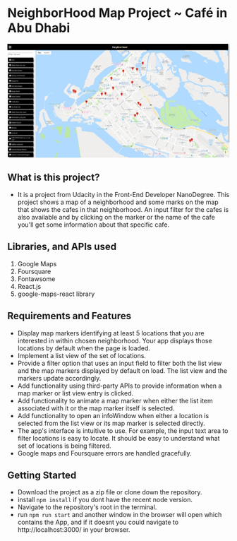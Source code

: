 # NeighborHood Map Project ~ Café in Abu Dhabi 

![MainPage Screen](screenshot.PNG)

## What is this project?
- It is a project from Udacity in the Front-End Developer NanoDegree. This project shows a map of a neighborhood and some marks on the map that shows the cafes in that neighborhood. An input filter for the cafes is also available and by clicking on the marker or the name of the cafe you'll get some information about that specific cafe.

## Libraries, and APIs used

1. Google Maps
2. Foursquare
3. Fontawsome
4. React.js
5. google-maps-react library

## Requirements and Features
- Display map markers identifying at least 5 locations that you are interested in within chosen neighborhood. Your app displays those locations by default when the page is loaded.
- Implement a list view of the set of locations.
- Provide a filter option that uses an input field to filter both the list view and the map markers displayed by default on load. The list view and the markers update accordingly.
- Add functionality using third-party APIs to provide information when a map marker or list view entry is clicked.
- Add functionality to animate a map marker when either the list item associated with it or the map marker itself is selected.
- Add functionality to open an infoWindow when either a location is selected from the list view or its map marker is selected directly.
- The app's interface is intuitive to use. For example, the input text area to filter locations is easy to locate. It should be easy to understand what set of locations is being filtered.
- Google maps and Foursquare errors are handled gracefully.

## Getting Started
- Download the project as a zip file or clone down the repository.
- install `npm install` if you dont have the recent node version.
- Navigate to the repository's root in the terminal. 
- run `npm run start` and another window in the browser will open which contains the App, and if it doesnt you could navigate to http://localhost:3000/ in your browser.